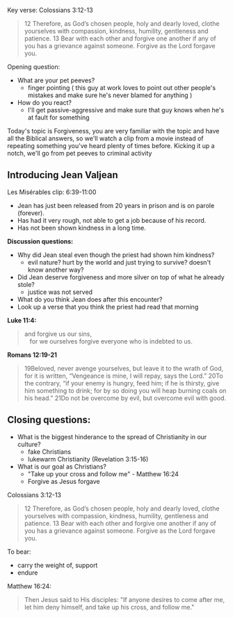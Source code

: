 Key verse: Colossians 3:12-13
>12 Therefore, as God’s chosen people, holy and dearly loved, clothe yourselves with compassion, kindness, humility, gentleness and patience. 13 Bear with each other and forgive one another if any of you has a grievance against someone. Forgive as the Lord forgave you.

Opening question:
- What are your pet peeves?
	- finger pointing ( this guy at work loves to point out other people's mistakes and make sure he's never blamed for anything )
- How do you react?
	- I'll get passive-aggressive and make sure that guy knows when he's at fault for something

Today's topic is Forgiveness, you are very familiar with the topic and have all the Biblical answers, so we'll watch a clip from a movie instead of repeating something you've heard plenty of times before.
Kicking it up a notch, we'll go from pet peeves to criminal activity
## Introducing Jean Valjean
Les Misérables clip: 6:39-11:00
- Jean has just been released from 20 years in prison and is on parole (forever).
- Has had it very rough, not able to get a job because of his record.
- Has not been shown kindness in a long time.

**Discussion questions:**
- Why did Jean steal even though the priest had shown him kindness?
	- evil nature? hurt by the world and just trying to survive? doesn't know another way?
- Did Jean deserve forgiveness and more silver on top of what he already stole?
	- justice was not served
- What do you think Jean does after this encounter?
- Look up a verse that you think the priest had read that morning 

**Luke 11:4:**
> and forgive us our sins,  
   for we ourselves forgive everyone who is indebted to us.

**Romans 12:19-21**
> 19Beloved, never avenge yourselves, but leave it to the wrath of God, for it is written, “Vengeance is mine, I will repay, says the Lord.” 20To the contrary, “if your enemy is hungry, feed him; if he is thirsty, give him something to drink; for by so doing you will heap burning coals on his head.” 21Do not be overcome by evil, but overcome evil with good.
## Closing questions:
 - What is the biggest hinderance to the spread of Christianity in our culture?
	 - fake Christians
	 - lukewarm Christianity (Revelation 3:15-16)
- What is our goal as Christians?
	- "Take up your cross and follow me" - Matthew 16:24
	- Forgive as Jesus forgave

Colossians 3:12-13
>12 Therefore, as God’s chosen people, holy and dearly loved, clothe yourselves with compassion, kindness, humility, gentleness and patience. 13 Bear with each other and forgive one another if any of you has a grievance against someone. Forgive as the Lord forgave you.

To bear: 
- carry the weight of, support
- endure

Matthew 16:24:
> Then Jesus said to His disciples: "If anyone desires to come after me, let him deny himself, and take up his cross, and follow me."
